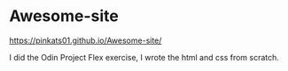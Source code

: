 # Awesome-site
https://pinkats01.github.io/Awesome-site/

I did the Odin Project Flex exercise, I wrote the html and css from scratch.
